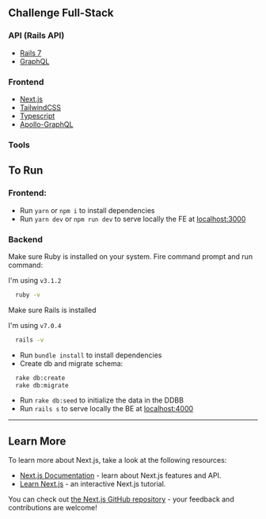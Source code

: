 ## Challenge Full-Stack

### API (Rails API)

- [Rails 7](https://guides.rubyonrails.org/7_0_release_notes.html)
- [GraphQL](https://graphql.org/)

### Frontend

- [Next.js](https://nextjs.org/)
- [TailwindCSS](https://tailwindcss.com/)
- [Typescript](https://www.typescriptlang.org/)
- [Apollo-GraphQL](https://www.apollographql.com/)

### Tools

## To Run

### Frontend:
- Run `yarn` or `npm i` to install dependencies
- Run `yarn dev` or `npm run dev` to serve locally the FE at [localhost:3000](http://localhost:3000)

### Backend

Make sure Ruby is installed on your system. Fire command prompt and run command:

I'm using `v3.1.2`
```bash
  ruby -v
```
Make sure Rails is installed

I'm using `v7.0.4`
```bash
  rails -v
```

- Run `bundle install` to install dependencies
- Create db and migrate schema:
```bash
  rake db:create
  rake db:migrate
```
- Run `rake db:seed` to initialize the data in the DDBB
- Run `rails s` to serve locally the BE at [localhost:4000](http://localhost:4000)

---

## Learn More

To learn more about Next.js, take a look at the following resources:

- [Next.js Documentation](https://nextjs.org/docs) - learn about Next.js features and API.
- [Learn Next.js](https://nextjs.org/learn) - an interactive Next.js tutorial.

You can check out [the Next.js GitHub repository](https://github.com/vercel/next.js/) - your feedback and contributions are welcome!